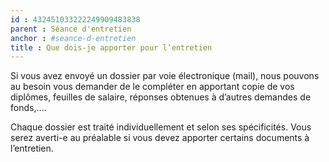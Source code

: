 ```yaml
---
id : 432451033222249909483838
parent : Séance d'entretien
anchor : #seance-d-entretien
title : Que dois-je apporter pour l’entretien 
---
```

Si vous avez envoyé un dossier par voie électronique (mail), nous pouvons au besoin vous demander de le compléter en apportant copie de vos diplômes, feuilles de salaire, réponses obtenues à d’autres demandes de fonds,….

Chaque dossier est traité individuellement et selon ses spécificités. Vous serez averti-e au préalable si vous devez apporter certains documents à l’entretien.
